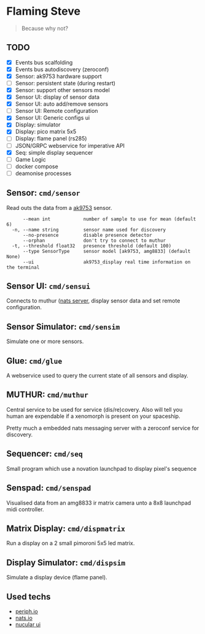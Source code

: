 # Flaming Steve

> Because why not?

## TODO

- [x] Events bus scalfolding
- [x] Events bus autodiscovery (zeroconf)
- [x] Sensor: ak9753 hardware support
- [ ] Sensor: persistent state (during restart)
- [x] Sensor: support other sensors model
- [x] Sensor UI: display of sensor data
- [x] Sensor UI: auto add/remove sensors
- [ ] Sensor UI: Remote configuration
- [x] Sensor UI: Generic configs ui
- [x] Display: simulator
- [x] Display: pico matrix 5x5
- [ ] Display: flame panel (rs285)
- [ ] JSON/GRPC webservice for imperative API 
- [x] Seq: simple display sequencer
- [ ] Game Logic
- [ ] docker compose
- [ ] deamonise processes

## Sensor: `cmd/sensor`

Read outs the data from a [ak9753](http://wiki.seeedstudio.com/Grove-Human_Presence_Sensor-AK9753/) sensor.

```text
      --mean int            number of sample to use for mean (default 6)
  -n, --name string         sensor name used for discovery
      --no-presence         disable presence detector
      --orphan              don't try to connect to muthur
  -t, --threshold float32   presence threshold (default 100)
      --type SensorType     sensor model [ak9753, amg8833] (default None)
      --ui                  ak9753_display real time information on the terminal
```

## Sensor UI: `cmd/sensui`

Connects to muthur ([nats server](https://docs.nats.io/), display sensor data and set remote configuration.

## Sensor Simulator: `cmd/sensim`

Simulate one or more sensors.

## Glue: `cmd/glue`

A webservice used to query the current state of all sensors and display.

## MUTHUR: `cmd/muthur`

Central service to be used for service (dis/re)covery. Also will tell you human are 
expendable if a xenomorph is present on your spaceship. 

Pretty much a embedded nats messaging server with a zeroconf service for discovery.

## Sequencer: `cmd/seq`

Small program which use a novation launchpad to display pixel's sequence

## Senspad: `cmd/senspad`

Visualised data from an amg8833 ir matrix camera unto a 8x8 launchpad midi controller.

## Matrix Display: `cmd/dispmatrix`

Run a display on a 2 small pimoroni 5x5 led matrix. 

## Display Simulator: `cmd/dispsim`

Simulate a display device (flame panel).

## Used techs

- [periph.io](https://periph.io/project/library/)
- [nats.io](https://docs.nats.io/)
- [nucular ui](https://github.com/aarzilli/nucular)

